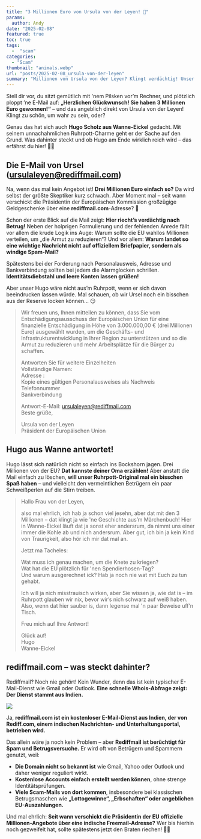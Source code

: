 ```yaml
---
title: "3 Millionen Euro von Ursula von der Leyen! 💸"
params:
  author: Andy
date: "2025-02-08"
featured: true
toc: true
tags:
  -  "scam"
categories:
  - "Scam"
thumbnail: "animals.webp"
url: "posts/2025-02-08_ursula-von-der-leyen"
summary: "Millionen von Ursula von der Leyen? Klingt verdächtig! Unser Ruhrpott-Original Hugo Scholz nimmt den neusten Scam unter die Lupe – mit Charme, Witz und ’ner ordentlichen Portion Skepsis! 😆💸"
---
```


Stell dir vor, du sitzt gemütlich mit 'nem Pilsken vor’m Rechner, und plötzlich ploppt ’ne E-Mail auf: **„Herzlichen Glückwunsch! Sie haben 3 Millionen Euro gewonnen!“** – und das angeblich direkt von Ursula von der Leyen! Klingt zu schön, um wahr zu sein, oder? 

Genau das hat sich auch **Hugo Scholz aus Wanne-Eickel** gedacht. Mit seinem unnachahmlichen Ruhrpott-Charme geht er der Sache auf den Grund. Was dahinter steckt und ob Hugo am Ende wirklich reich wird – das erfährst du hier! 🚀😆


## Die E-Mail von Ursel (ursulaleyen@rediffmail.com)

Na, wenn das mal kein Angebot ist! **Drei Millionen Euro einfach so?** Da wird selbst der größte Skeptiker kurz schwach. Aber Moment mal – seit wann verschickt die Präsidentin der Europäischen Kommission großzügige Geldgeschenke über eine **rediffmail.com**-Adresse? 🤔  

Schon der erste Blick auf die Mail zeigt: **Hier riecht’s verdächtig nach Betrug!** Neben der holprigen Formulierung und der fehlenden Anrede fällt vor allem die krude Logik ins Auge: Warum sollte die EU wahllos Millionen verteilen, um „die Armut zu reduzieren“? Und vor allem: **Warum landet so eine wichtige Nachricht nicht auf offiziellem Briefpapier, sondern als windige Spam-Mail?**  

Spätestens bei der Forderung nach Personalausweis, Adresse und Bankverbindung sollten bei jedem die Alarmglocken schrillen. **Identitätsdiebstahl und leere Konten lassen grüßen!** 

Aber unser Hugo wäre nicht aus’m Ruhrpott, wenn er sich davon beeindrucken lassen würde. Mal schauen, ob wir Ursel noch ein bisschen aus der Reserve locken können… 😏

> Wir freuen uns, Ihnen mitteilen zu können, dass Sie vom Entschädigungsausschuss der Europäischen Union für eine finanzielle Entschädigung in Höhe von 3.000.000,00 € (drei Millionen Euro) ausgewählt wurden, um die Geschäfts- und Infrastrukturentwicklung in Ihrer Region zu unterstützen und so die Armut zu reduzieren und mehr Arbeitsplätze für die Bürger zu schaffen.  
>   
> Antworten Sie für weitere Einzelheiten  
> Vollständige Namen:  
> Adresse :  
> Kopie eines gültigen Personalausweises als Nachweis  
> Telefonnummer  
> Bankverbindung  
>   
> Antwort-E-Mail: ursulaleyen@rediffmail.com  
> Beste grüße,  
>   
> Ursula von der Leyen  
> Präsident der Europäischen Union  

## Hugo aus Wanne antwortet!  

Hugo lässt sich natürlich nicht so einfach ins Bockshorn jagen. Drei Millionen von der EU? **Dat kannste deiner Oma erzählen!** Aber anstatt die Mail einfach zu löschen, **will unser Ruhrpott-Original mal ein bisschen Spaß haben** – und vielleicht den vermeintlichen Betrügern ein paar Schweißperlen auf die Stirn treiben.

> Hallo Frau von der Leyen,  
>   
> also mal ehrlich, ich hab ja schon viel jesehn, aber dat mit den 3 Millionen – dat klingt ja wie 'ne Geschichte aus’m Märchenbuch! Hier in Wanne-Eickel läuft dat ja sonst eher andersrum, da nimmt uns einer immer die Kohle ab und nich andersrum. Aber gut, ich bin ja kein Kind von Traurigkeit, also hör ich mir dat mal an.  
>   
> Jetzt ma Tacheles:  
>   
> Wat muss ich genau machen, um die Knete zu kriegen?  
> Wat hat die EU plötzlich für 'nen Spendierhosen-Tag?  
> Und warum ausgerechnet ick? Hab ja noch nie wat mit Euch zu tun gehabt.  
>   
> Ich will ja nich misstrauisch wirken, aber Sie wissen ja, wie dat is – im Ruhrpott glauben wir nix, bevor wir’s nich schwarz auf weiß haben. Also, wenn dat hier sauber is, dann legense mal 'n paar Beweise uff’n Tisch.  
>   
> Freu mich auf Ihre Antwort!  
>   
> Glück auf!  
> Hugo  
> Wanne-Eickel  

## rediffmail.com – was steckt dahinter?  

Rediffmail? Noch nie gehört! Kein Wunder, denn das ist kein typischer E-Mail-Dienst wie Gmail oder Outlook. **Eine schnelle Whois-Abfrage zeigt: Der Dienst stammt aus Indien.**  

![](/posts/2025-02-08_ursula-von-der-leyen/rediff_1.png)  

Ja, **rediffmail.com ist ein kostenloser E-Mail-Dienst aus Indien, der von Rediff.com, einem indischen Nachrichten- und Unterhaltungsportal, betrieben wird.**  

Das allein wäre ja noch kein Problem – aber **Rediffmail ist berüchtigt für Spam und Betrugsversuche.** Er wird oft von Betrügern und Spammern genutzt, weil:  
- **Die Domain nicht so bekannt ist** wie Gmail, Yahoo oder Outlook und daher weniger reguliert wirkt.  
- **Kostenlose Accounts einfach erstellt werden können**, ohne strenge Identitätsprüfungen.  
- **Viele Scam-Mails von dort kommen**, insbesondere bei klassischen Betrugsmaschen wie **„Lottogewinne“, „Erbschaften“ oder angeblichen EU-Auszahlungen.**  

Und mal ehrlich: **Seit wann verschickt die Präsidentin der EU offizielle Millionen-Angebote über eine indische Freemail-Adresse?** Wer bis hierhin noch gezweifelt hat, sollte spätestens jetzt den Braten riechen! 🤨💸